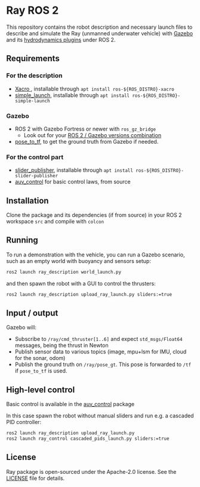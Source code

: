 # Ray ROS 2

This repository contains the robot description and necessary launch files to describe and simulate the Ray (unmanned underwater vehicle) with [Gazebo](https://gazebosim.org/home) and its [hydrodynamics plugins](https://gazebosim.org/api/gazebo/6.1/underwater_vehicles.html) under ROS 2.


## Requirements

### For the description

- [Xacro ](https://github.com/ros/xacro/tree/ros2), installable through `apt install ros-${ROS_DISTRO}-xacro`
- [simple_launch](https://github.com/oKermorgant/simple_launch), installable through `apt install ros-${ROS_DISTRO}-simple-launch`

### Gazebo

- ROS 2 with Gazebo Fortress or newer with `ros_gz_bridge`
    - Look out for your [ROS 2 / Gazebo versions combination](https://gazebosim.org/docs/garden/ros_installation)
- [pose_to_tf](https://github.com/oKermorgant/pose_to_tf), to get the ground truth from Gazebo if needed.

### For the control part

- [slider_publisher](https://github.com/oKermorgant/slider_publisher), installable through `apt install ros-${ROS_DISTRO}-slider-publisher`
- [auv_control](https://github.com/CentraleNantesROV/auv_control) for basic control laws, from source


## Installation 

Clone the package and its dependencies (if from source) in your ROS 2 workspace `src` and compile with `colcon`

## Running 

To run a demonstration with the vehicle, you can run a Gazebo scenario, such as an empty world with buoyancy and sensors setup:

```bash
ros2 launch ray_description world_launch.py
```

and then spawn the robot with a GUI to control the thrusters:

```bash
ros2 launch ray_description upload_ray_launch.py sliders:=true
```

## Input / output

Gazebo will:

- Subscribe to `/ray/cmd_thruster[1..6]` and expect  `std_msgs/Float64` messages, being the thrust in Newton
- Publish sensor data to various topics (image, mpu+lsm for IMU, cloud for the sonar, odom)
- Publish the ground truth on `/ray/pose_gt`. This pose is forwarded to `/tf` if `pose_to_tf` is used.


## High-level control

Basic control is available in the [auv_control](https://github.com/CentraleNantesROV/auv_control) package

In this case spawn the robot without manual sliders and run e.g. a cascaded PID controller:

```bash
ros2 launch ray_description upload_ray_launch.py
ros2 launch ray_control cascaded_pids_launch.py sliders:=true
```


## License

Ray package is open-sourced under the Apache-2.0 license. See the
[LICENSE](LICENSE) file for details.
